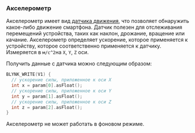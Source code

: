### Акселерометр

Акселерометр имеет вид [датчика движения](https://developer.android.com/guide/topics/sensors/sensors_motion.html),
что позволяет обнаружить какое-либо движение смартфона.
Датчик полезен для отслеживания перемещений устройства, таких как наклон, дрожание, вращение или качание.
Акселерометр определяет ускорение, которое применяется к устройству,
которое соответственно применяется к датчику. Измеряется в ```м/с^2```на ```X```, ```Y```, ```Z``` оси.

Получить данные с датчика можно следующим образом:

```cpp
BLYNK_WRITE(V1) {
  // ускорение силы, приложенное к оси X
  int x = param[0].asFloat(); 
  // ускорение силы, приложенное к оси Y
  int y = param[1].asFloat();
  // ускорение силы, приложенное к оси Z
  int z = param[2].asFloat();
}
```

Акселерометр не может работать в фоновом режиме.
